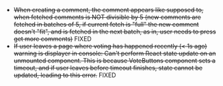 - ~~When creating a comment, the comment appears like supposed to, when fetched comments is NOT divisible by 5 
(new comments are fetched in batches of 5, if current fetch is "full" the new comment doesn't "fit", and is fetched in the next batch, as in, user needs to press get more comments)~~ FIXED
- ~~If user leaves a page where voting has happened recently (< 1s ago) warning is displayer in console: Can't perform React state update on an unmounted component. 
This is because VoteButtons component sets a timeout, and if user leaves before timeout finishes, state cannot be updated, leading to this error.~~ FIXED